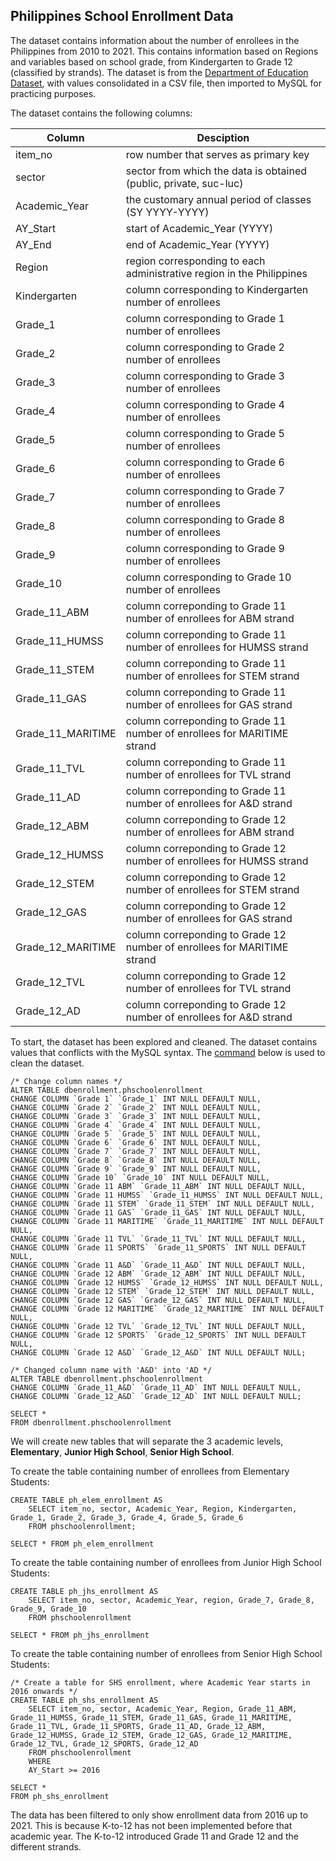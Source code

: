 ## Philippines School Enrollment Data

The dataset contains information about the number of enrollees in the Philippines from 2010 to 2021. This contains information based on Regions and variables based on school grade, from Kindergarten to Grade 12 (classified by strands). The dataset is from the [Department of Education Dataset](https://www.deped.gov.ph/alternative-learning-system/resources/facts-and-figures/datasets/), with values consolidated in a CSV file, then imported to MySQL for practicing purposes.

The dataset contains the following columns:

  Column | Desciption |
  -------|--------|
  item_no | row number that serves as primary key |
  sector | sector from which the data is obtained (public, private, suc-luc)|
  Academic_Year | the customary annual period of classes (SY YYYY-YYYY)|
  AY_Start | start of Academic_Year (YYYY)|
  AY_End | end of Academic_Year (YYYY)|
  Region | region corresponding to each administrative region in the Philippines|
  Kindergarten | column corresponding to Kindergarten number of enrollees|
  Grade_1 | column corresponding to Grade 1 number of enrollees|
  Grade_2 | column corresponding to Grade 2 number of enrollees|
  Grade_3 | column corresponding to Grade 3 number of enrollees|
  Grade_4 | column corresponding to Grade 4 number of enrollees|
  Grade_5 | column corresponding to Grade 5 number of enrollees|
  Grade_6 | column corresponding to Grade 6 number of enrollees|
  Grade_7 | column corresponding to Grade 7 number of enrollees|
  Grade_8 | column corresponding to Grade 8 number of enrollees|
  Grade_9 | column corresponding to Grade 9 number of enrollees|
  Grade_10 | column corresponding to Grade 10 number of enrollees|
  Grade_11_ABM | column correponding to Grade 11 number of enrollees for ABM strand|
  Grade_11_HUMSS | column correponding to Grade 11 number of enrollees for HUMSS strand|
  Grade_11_STEM | column correponding to Grade 11 number of enrollees for STEM strand|
  Grade_11_GAS | column correponding to Grade 11 number of enrollees for GAS strand|
  Grade_11_MARITIME | column correponding to Grade 11 number of enrollees for MARITIME strand|
  Grade_11_TVL | column correponding to Grade 11 number of enrollees for TVL strand|
  Grade_11_AD | column correponding to Grade 11 number of enrollees for A&D strand|
  Grade_12_ABM | column correponding to Grade 12 number of enrollees for ABM strand|
  Grade_12_HUMSS | column correponding to Grade 12 number of enrollees for HUMSS strand|
  Grade_12_STEM | column correponding to Grade 12 number of enrollees for STEM strand|
  Grade_12_GAS | column correponding to Grade 12 number of enrollees for GAS strand|
  Grade_12_MARITIME | column correponding to Grade 12 number of enrollees for MARITIME strand|
  Grade_12_TVL | column correponding to Grade 12 number of enrollees for TVL strand|
  Grade_12_AD | column correponding to Grade 12 number of enrollees for A&D strand|

To start, the dataset has been explored and cleaned. The dataset contains values that conflicts with the MySQL syntax. The [command](https://github.com/ryanlacsamana/Philippines_School_Enrollment_Data/blob/main/change-column-names.sql) below is used to clean the dataset.

  ```
/* Change column names */
ALTER TABLE dbenrollment.phschoolenrollment
CHANGE COLUMN `Grade 1` `Grade_1` INT NULL DEFAULT NULL,
CHANGE COLUMN `Grade 2` `Grade_2` INT NULL DEFAULT NULL,
CHANGE COLUMN `Grade 3` `Grade_3` INT NULL DEFAULT NULL,
CHANGE COLUMN `Grade 4` `Grade_4` INT NULL DEFAULT NULL,
CHANGE COLUMN `Grade 5` `Grade_5` INT NULL DEFAULT NULL,
CHANGE COLUMN `Grade 6` `Grade_6` INT NULL DEFAULT NULL,
CHANGE COLUMN `Grade 7` `Grade_7` INT NULL DEFAULT NULL,
CHANGE COLUMN `Grade 8` `Grade_8` INT NULL DEFAULT NULL,
CHANGE COLUMN `Grade 9` `Grade_9` INT NULL DEFAULT NULL,
CHANGE COLUMN `Grade 10` `Grade_10` INT NULL DEFAULT NULL,
CHANGE COLUMN `Grade 11 ABM` `Grade_11_ABM` INT NULL DEFAULT NULL,
CHANGE COLUMN `Grade 11 HUMSS` `Grade_11_HUMSS` INT NULL DEFAULT NULL,
CHANGE COLUMN `Grade 11 STEM` `Grade_11_STEM` INT NULL DEFAULT NULL,
CHANGE COLUMN `Grade 11 GAS` `Grade_11_GAS` INT NULL DEFAULT NULL,
CHANGE COLUMN `Grade 11 MARITIME` `Grade_11_MARITIME` INT NULL DEFAULT NULL,
CHANGE COLUMN `Grade 11 TVL` `Grade_11_TVL` INT NULL DEFAULT NULL,
CHANGE COLUMN `Grade 11 SPORTS` `Grade_11_SPORTS` INT NULL DEFAULT NULL,
CHANGE COLUMN `Grade 11 A&D` `Grade_11_A&D` INT NULL DEFAULT NULL,
CHANGE COLUMN `Grade 12 ABM` `Grade_12_ABM` INT NULL DEFAULT NULL,
CHANGE COLUMN `Grade 12 HUMSS` `Grade_12_HUMSS` INT NULL DEFAULT NULL,
CHANGE COLUMN `Grade 12 STEM` `Grade_12_STEM` INT NULL DEFAULT NULL,
CHANGE COLUMN `Grade 12 GAS` `Grade_12_GAS` INT NULL DEFAULT NULL,
CHANGE COLUMN `Grade 12 MARITIME` `Grade_12_MARITIME` INT NULL DEFAULT NULL,
CHANGE COLUMN `Grade 12 TVL` `Grade_12_TVL` INT NULL DEFAULT NULL,
CHANGE COLUMN `Grade 12 SPORTS` `Grade_12_SPORTS` INT NULL DEFAULT NULL,
CHANGE COLUMN `Grade 12 A&D` `Grade_12_A&D` INT NULL DEFAULT NULL;

/* Changed column name with 'A&D' into 'AD */
ALTER TABLE dbenrollment.phschoolenrollment
CHANGE COLUMN `Grade_11_A&D` `Grade_11_AD` INT NULL DEFAULT NULL,
CHANGE COLUMN `Grade_12_A&D` `Grade_12_AD` INT NULL DEFAULT NULL;

SELECT *
FROM dbenrollment.phschoolenrollment
```

We will create new tables that will separate the 3 academic levels, **Elementary**, **Junior High School**, **Senior High School**.

To create the table containing number of enrollees from Elementary Students:
```
CREATE TABLE ph_elem_enrollment AS
	SELECT item_no, sector, Academic_Year, Region, Kindergarten, Grade_1, Grade_2, Grade_3, Grade_4, Grade_5, Grade_6
    FROM phschoolenrollment;
    
SELECT * FROM ph_elem_enrollment
```
To create the table containing number of enrollees from Junior High School Students:
```
CREATE TABLE ph_jhs_enrollment AS
	SELECT item_no, sector, Academic_Year, region, Grade_7, Grade_8, Grade_9, Grade_10
    FROM phschoolenrollment
    
SELECT * FROM ph_jhs_enrollment
```
To create the table containing number of enrollees from Senior High School Students:
```
/* Create a table for SHS enrollment, where Academic Year starts in 2016 onwards */
CREATE TABLE ph_shs_enrollment AS
	SELECT item_no, sector, Academic_Year, Region, Grade_11_ABM, Grade_11_HUMSS, Grade_11_STEM, Grade_11_GAS, Grade_11_MARITIME, Grade_11_TVL, Grade_11_SPORTS, Grade_11_AD, Grade_12_ABM, Grade_12_HUMSS, Grade_12_STEM, Grade_12_GAS, Grade_12_MARITIME, Grade_12_TVL, Grade_12_SPORTS, Grade_12_AD
    FROM phschoolenrollment
    WHERE 
    AY_Start >= 2016
    
SELECT *
FROM ph_shs_enrollment
```
The data has been filtered to only show enrollment data from 2016 up to 2021. This is because K-to-12 has not been implemented before that academic year. The K-to-12 introduced Grade 11 and Grade 12 and the different strands.


